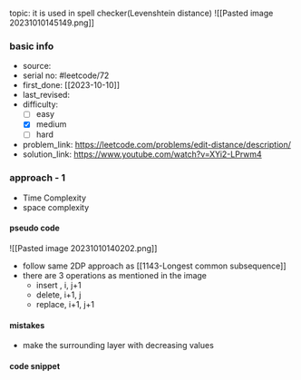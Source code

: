 topic: it is used in spell checker(Levenshtein distance)
![[Pasted image 20231010145149.png]]
### basic info
- source: 
- serial no: #leetcode/72 
- first_done: [[2023-10-10]]
- last_revised:
- difficulty:
	- [ ] easy
	- [x] medium
	- [ ] hard
- problem_link: https://leetcode.com/problems/edit-distance/description/
- solution_link: https://www.youtube.com/watch?v=XYi2-LPrwm4

### approach - 1
- Time Complexity
- space complexity

#### pseudo code
![[Pasted image 20231010140202.png]]
- follow same 2DP approach as [[1143-Longest common subsequence]]
- there are 3 operations as mentioned in the image
	- insert , i,  j+1
	- delete, i+1, j
	- replace, i+1, j+1
#### mistakes
- make the surrounding layer with decreasing values
#### code snippet
```python

```